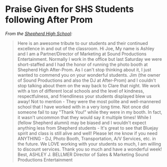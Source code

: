 # Praise Given for SHS Students following After Prom
<p id="h.9wg6chuyn71r">
  <em>From the <a href="https://www.google.com/url?q=https://www.facebook.com/shepherdmihs/?fref%3Dnf&sa=D&ust=1463268467032000&usg=AFQjCNGQPcFy7PIl1Jmav48lvztgA-Tp0A">Shepherd High School</a>:</em>
</p>

> Here is an awesome tribute to our students and their continued excellence in and out of the classroom. Hi Joe, My name is Ashley and I am a Partner/Director of Marketing at Sound Productions Entertainment. Normally I work in the office but last Saturday we were short-staffed and I had the honor of running the photo booth at Shepherd High After-Prom. As I can't stop thinking about it, I just wanted to commend you on your wonderful students. Jim (the owner of Sound Productions and also the DJ at After-Prom) and I couldn't stop talking about them on the way back to Clare that night. We work with a ton of different local schools and the level of kindness, respectfulness, and friendliness your students displayed blew us away! Not to mention - They were the most polite and well-mannered school that I have worked with in a very long time. Not once did someone fail to say "Thank You!" while they were in my booth. In fact, it wasn't uncommon that they would say it multiple times! While I (fellow Shepherd alumni) may be biased and I wouldn't expect anything less from Shepherd students - It's great to see that Bluejay spirit and class is still alive and well! Please let me know if you need ANYTHING - DJ, Photo Booth, Transportation, A/V Services, etc. in the future. We LOVE working with your students so much, I am willing to discount services. Thank you so much and have a wonderful week! Best, ASHLEY J. BELLMER Director of Sales & Marketing Sound Productions Entertainment